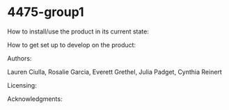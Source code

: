 # 4475-group1

How to install/use the product in its current state:


How to get set up to develop on the product:


Authors:


Lauren Ciulla, Rosalie Garcia, Everett Grethel, Julia Padget, Cynthia Reinert


Licensing:


Acknowledgments:
